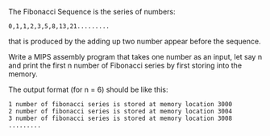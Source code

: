 The Fibonacci Sequence is the series of numbers:

`0,1,1,2,3,5,8,13,21.........`

that is produced by the adding up two number appear before the sequence.

Write a MIPS assembly program that takes one number as an input, let say n
and print the first n number of Fibonacci series by first storing into the memory.

The output format (for n = 6) should be like this:

`1 number of fibonacci series is stored at memory location 3000`<br />
`2 number of fibonacci series is stored at memory location 3004`<br />
`3 number of fibonacci series is stored at memory location 3008`<br />
`.........`
